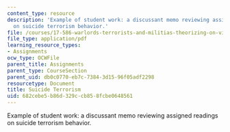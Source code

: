 ```yaml
---
content_type: resource
description: 'Example of student work: a discussant memo reviewing assigned readings
  on suicide terrorism behavior.'
file: /courses/17-586-warlords-terrorists-and-militias-theorizing-on-violent-non-state-actors-spring-2009/682cebe5b86d329ccb858fcbe0648561_MIT17_586s09_assn06.pdf
file_type: application/pdf
learning_resource_types:
- Assignments
ocw_type: OCWFile
parent_title: Assignments
parent_type: CourseSection
parent_uid: db0c0770-eb7c-7384-3d15-96f05adf2298
resourcetype: Document
title: Suicide Terrorism
uid: 682cebe5-b86d-329c-cb85-8fcbe0648561
---
```

Example of student work: a discussant memo reviewing assigned readings on suicide terrorism behavior.

